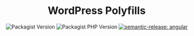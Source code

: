 <div align="center">

<h1 align="center" style="border-bottom: none;">WordPress Polyfills</h1>

![Packagist Version](https://img.shields.io/packagist/v/oblak/wp-polyfills)
![Packagist PHP Version](https://img.shields.io/packagist/dependency-v/oblak/wp-polyfills/php)
[![semantic-release: angular](https://img.shields.io/badge/semantic--release-angular-e10079?logo=semantic-release)](https://github.com/semantic-release/semantic-release)

</div>
